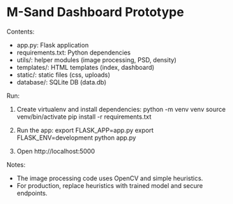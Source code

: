 
M-Sand Dashboard Prototype
==========================

Contents:
- app.py: Flask application
- requirements.txt: Python dependencies
- utils/: helper modules (image processing, PSD, density)
- templates/: HTML templates (index, dashboard)
- static/: static files (css, uploads)
- database/: SQLite DB (data.db)

Run:
1. Create virtualenv and install dependencies:
   python -m venv venv
   source venv/bin/activate
   pip install -r requirements.txt

2. Run the app:
   export FLASK_APP=app.py
   export FLASK_ENV=development
   python app.py

3. Open http://localhost:5000

Notes:
- The image processing code uses OpenCV and simple heuristics.
- For production, replace heuristics with trained model and secure endpoints.
